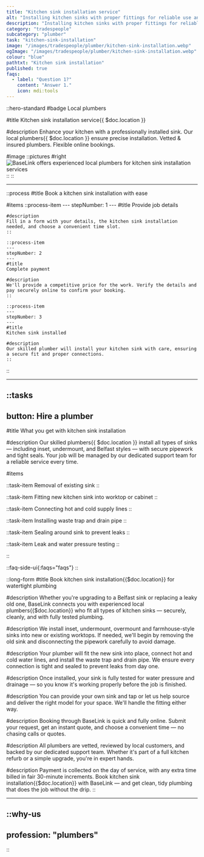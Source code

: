 ```yaml
---
title: "Kitchen sink installation service"
alt: "Installing kitchen sinks with proper fittings for reliable use and drainage"
description: "Installing kitchen sinks with proper fittings for reliable use and drainage"
category: "tradespeople"
subcategory: "plumber"
task: "kitchen-sink-installation"
image: "/images/tradespeople/plumber/kitchen-sink-installation.webp"
ogImage: "/images/tradespeople/plumber/kitchen-sink-installation.webp"
colour: "blue"
pathtxt: "Kitchen sink installation"
published: true
faqs:
  - label: "Question 1?"
    content: "Answer 1."
    icon: mdi:tools
---
```


::hero-standard
#badge
Local plumbers

#title
Kitchen sink installation service{{ $doc.location }}

#description
Enhance your kitchen with a professionally installed sink. Our local plumbers{{ $doc.location }} ensure precise installation. Vetted & insured plumbers. Flexible online bookings.

#image
    ::pictures
    #right
    ![BaseLink offers experienced local plumbers for kitchen sink installation services](/images/tradespeople/plumber/kitchen-sink-installation.webp)
    ::
::

---

::process
#title
Book a kitchen sink installation with ease

#items
    ::process-item
    ---
    stepNumber: 1
    ---
    #title
    Provide job details

    #description
    Fill in a form with your details, the kitchen sink installation needed, and choose a convenient time slot.
    ::
    
    ::process-item
    ---
    stepNumber: 2
    ---
    #title
    Complete payment

    #description
    We'll provide a competitive price for the work. Verify the details and pay securely online to confirm your booking.
    ::

    ::process-item
    ---
    stepNumber: 3
    ---
    #title
    Kitchen sink installed

    #description
    Our skilled plumber will install your kitchen sink with care, ensuring a secure fit and proper connections.
    ::
::

---

::tasks
---
button: Hire a plumber
---
#title
What you get with kitchen sink installation

#description
Our skilled plumbers{{ $doc.location }} install all types of sinks — including inset, undermount, and Belfast styles — with secure pipework and tight seals. Your job will be managed by our dedicated support team for a reliable service every time.

#items

  ::task-item
  Removal of existing sink
  ::

  ::task-item
  Fitting new kitchen sink into worktop or cabinet
  ::

  ::task-item
  Connecting hot and cold supply lines
  ::

  ::task-item
  Installing waste trap and drain pipe
  ::

  ::task-item
  Sealing around sink to prevent leaks
  ::

  ::task-item
  Leak and water pressure testing
  ::

::


::faq-side-ui{:faqs="faqs"}
::


::long-form
#title
Book kitchen sink installation{{$doc.location}} for watertight plumbing

#description
Whether you're upgrading to a Belfast sink or replacing a leaky old one, BaseLink connects you with experienced local plumbers{{$doc.location}} who fit all types of kitchen sinks — securely, cleanly, and with fully tested plumbing.

#description
We install inset, undermount, overmount and farmhouse-style sinks into new or existing worktops. If needed, we'll begin by removing the old sink and disconnecting the pipework carefully to avoid damage.

#description
Your plumber will fit the new sink into place, connect hot and cold water lines, and install the waste trap and drain pipe. We ensure every connection is tight and sealed to prevent leaks from day one.

#description
Once installed, your sink is fully tested for water pressure and drainage — so you know it's working properly before the job is finished.

#description
You can provide your own sink and tap or let us help source and deliver the right model for your space. We'll handle the fitting either way.

#description
Booking through BaseLink is quick and fully online. Submit your request, get an instant quote, and choose a convenient time — no chasing calls or quotes.

#description
All plumbers are vetted, reviewed by local customers, and backed by our dedicated support team. Whether it's part of a full kitchen refurb or a simple upgrade, you're in expert hands.

#description
Payment is collected on the day of service, with any extra time billed in fair 30-minute increments. Book kitchen sink installation{{$doc.location}} with BaseLink — and get clean, tidy plumbing that does the job without the drip.
::

---

::why-us
---
profession: "plumbers"
---
::